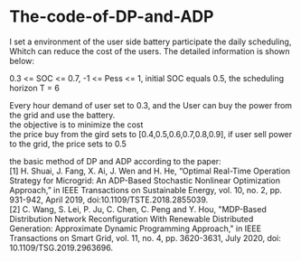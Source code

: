 # The-code-of-DP-and-ADP
I set a environment of the user side battery participate the daily scheduling, Whitch can reduce the cost of the users. The detailed information is shown below:  

0.3 <= SOC <= 0.7,   -1 <= Pess <= 1,  initial SOC equals 0.5,  the scheduling horizon T = 6  

Every hour demand of user set to 0.3, and the User can buy the power from the grid and use the battery.  
the objective is to minimize the cost  
the price buy from the gird sets to [0.4,0.5,0.6,0.7,0.8,0.9], if user sell power to the grid, the price sets to 0.5  

the basic method of DP and ADP according to the paper:  
[1] H. Shuai, J. Fang, X. Ai, J. Wen and H. He, “Optimal Real-Time Operation Strategy for Microgrid: An ADP-Based Stochastic Nonlinear Optimization Approach,” in IEEE Transactions on Sustainable Energy, vol. 10, no. 2, pp. 931-942, April 2019, doi:10.1109/TSTE.2018.2855039.  
[2] C. Wang, S. Lei, P. Ju, C. Chen, C. Peng and Y. Hou, "MDP-Based Distribution Network Reconfiguration With Renewable Distributed Generation: Approximate Dynamic Programming Approach," in IEEE Transactions on Smart Grid, vol. 11, no. 4, pp. 3620-3631, July 2020, doi: 10.1109/TSG.2019.2963696.

